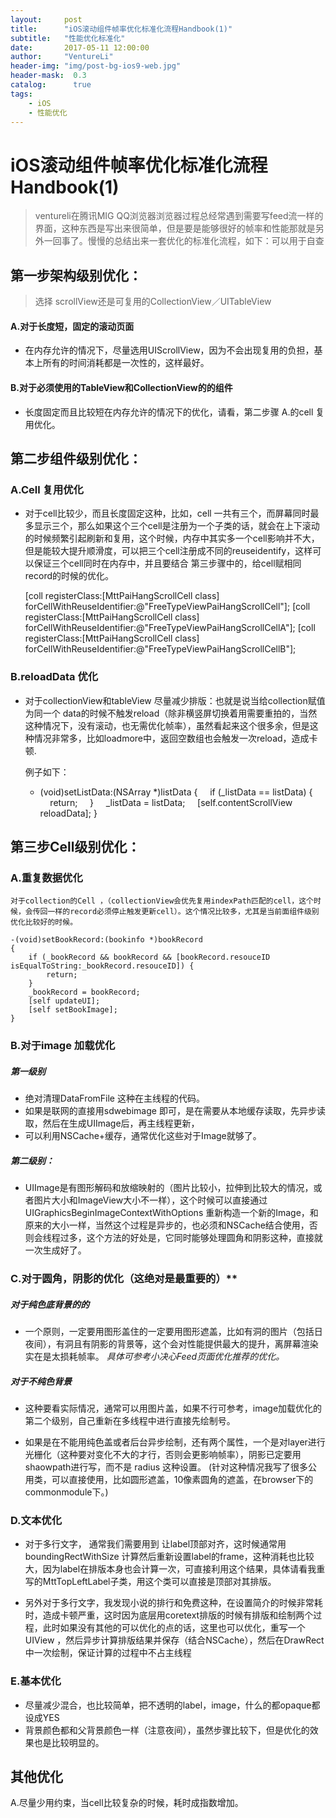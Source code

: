 ```yaml
---
layout:     post
title:      "iOS滚动组件帧率优化标准化流程Handbook(1)"
subtitle:   "性能优化标准化"
date:       2017-05-11 12:00:00
author:     "VentureLi"
header-img: "img/post-bg-ios9-web.jpg"
header-mask:  0.3
catalog:      true
tags:
    - iOS
    - 性能优化
---
```

 

# iOS滚动组件帧率优化标准化流程Handbook(1)

>ventureli在腾讯MIG QQ浏览器浏览器过程总经常遇到需要写feed流一样的界面，这种东西是写出来很简单，但是要是能够很好的帧率和性能那就是另外一回事了。慢慢的总结出来一套优化的标准化流程，如下：可以用于自查
>


##  第一步架构级别优化：

>选择 scrollView还是可复用的CollectionView／UITableView
 	
#### A.对于长度短，固定的滚动页面
* 在内存允许的情况下，尽量选用UIScrollView，因为不会出现复用的负担，基本上所有的时间消耗都是一次性的，这样最好。
	
#### B.对于必须使用的TableView和CollectionView的的组件
* 长度固定而且比较短在内存允许的情况下的优化，请看，第二步骤 A.的cell 复用优化。


## 第二步组件级别优化：
### A.Cell 复用优化
* 对于cell比较少，而且长度固定这种，比如，cell 一共有三个，而屏幕同时最多显示三个，那么如果这个三个cell是注册为一个子类的话，就会在上下滚动的时候频繁引起刷新和复用，这个时候，内存中其实多一个cell影响并不大，但是能较大提升顺滑度，可以把三个cell注册成不同的reuseidentify，这样可以保证三个cell同时在内存中，并且要结合 第三步骤中的，给cell赋相同record的时候的优化。
           
          
    [coll registerClass:[MttPaiHangScrollCell class] forCellWithReuseIdentifier:@"FreeTypeViewPaiHangScrollCell"];
    [coll registerClass:[MttPaiHangScrollCell class] forCellWithReuseIdentifier:@"FreeTypeViewPaiHangScrollCellA"];
    [coll registerClass:[MttPaiHangScrollCell class] forCellWithReuseIdentifier:@"FreeTypeViewPaiHangScrollCellB"];
   
### B.reloadData 优化
* 对于collectionView和tableView 尽量减少排版：也就是说当给collection赋值为同一个 data的时候不触发reload（除非横竖屏切换着用需要重拍的，当然这种情况下，没有滚动，也无需优化帧率），虽然看起来这个很多余，但是这种情况非常多，比如loadmore中，返回空数组也会触发一次reload，造成卡顿.	
	 
    例子如下：
    - (void)setListData:(NSArray *)listData
    {
            if (_listData == listData) {
                return;
            }
            _listData = listData;
            [self.contentScrollView reloadData];
    } 


## 第三步Cell级别优化：
### A.重复数据优化
	对于collection的Cell ，（collectionView会优先复用indexPath匹配的cell，这个时候，会传回一样的record必须停止触发更新cell）。这个情况比较多，尤其是当前面组件级别优化比较好的时候。

    -(void)setBookRecord:(bookinfo *)bookRecord
    {
        if (_bookRecord && bookRecord && [bookRecord.resouceID isEqualToString:_bookRecord.resouceID]) {
            return;
        }
        _bookRecord = bookRecord;
        [self updateUI];
        [self setBookImage];
    }
	
### B.对于image 加载优化
##### 第一级别
* 绝对清理DataFromFile 这种在主线程的代码。
* 如果是联网的直接用sdwebimage 即可，是在需要从本地缓存读取，先异步读取，然后在生成UIImage后，再主线程更新，
* 可以利用NSCache+缓存，通常优化这些对于Image就够了。
	   
##### 第二级别：

* UIImage是有图形解码和放缩映射的（图片比较小，拉伸到比较大的情况，或者图片大小和ImageView大小不一样），这个时候可以直接通过UIGraphicsBeginImageContextWithOptions 重新构造一个新的Image，和原来的大小一样，当然这个过程是异步的，也必须和NSCache结合使用，否则会线程过多，这个方法的好处是，它同时能够处理圆角和阴影这种，直接就一次生成好了。

### C.对于圆角，阴影的优化（这绝对是最重要的）**
##### 对于纯色底背景的的
		
* 一个原则，一定要用图形盖住的一定要用图形遮盖，比如有洞的图片（包括日夜间），有洞且有阴影的背景等，这个会对性能提供最大的提升，离屏幕渲染实在是太损耗帧率。
_*具体可参考小决心Feed页面优化推荐的优化*。_
	
##### 对于不纯色背景
*  这种要看实际情况，通常可以用图片盖，如果不行可参考，image加载优化的第二个级别，自己重新在多线程中进行直接先绘制号。
	
* 如果是在不能用纯色盖或者后台异步绘制，还有两个属性，一个是对layer进行光栅化（这种要对变化不大的才行，否则会更影响帧率），阴影已定要用shaowpath进行写，而不是 radius 这种设置。
(针对这种情况我写了很多公用类，可以直接使用，比如圆形遮盖，10像素圆角的遮盖，在browser下的commonmodule下。)

### D.文本优化
* 对于多行文字， 通常我们需要用到 让label顶部对齐，这时候通常用boundingRectWithSize 计算然后重新设置label的frame，这种消耗也比较大，因为label在排版本身也会计算一次，可直接利用这个结果，具体请看我重写的MttTopLeftLabel子类，用这个类可以直接是顶部对其排版。
    
* 另外对于多行文字，我发现小说的排行和免费这种，在设置简介的时候非常耗时，造成卡顿严重，这时因为底层用coretext排版的时候有排版和绘制两个过程，此时如果没有其他的可以优化的点的话，这里也可以优化，重写一个UIView ，然后异步计算排版结果并保存（结合NSCache），然后在DrawRect中一次绘制，保证计算的过程中不占主线程
		 
### E.基本优化
* 尽量减少混合，也比较简单，把不透明的label，image，什么的都opaque都设成YES
* 背景颜色都和父背景颜色一样（注意夜间），虽然步骤比较下，但是优化的效果也是比较明显的。
		
## 其他优化

A.尽量少用约束，当cell比较复杂的时候，耗时成指数增加。 



